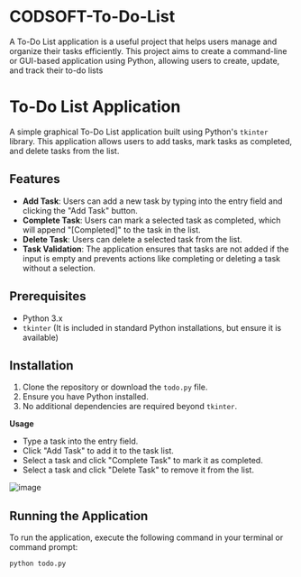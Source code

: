 # CODSOFT-To-Do-List
A To-Do List application is a useful project that helps users manage and organize their tasks efficiently. This project aims to create a command-line or GUI-based application using Python, allowing  users to create, update, and track their to-do lists

# To-Do List Application

A simple graphical To-Do List application built using Python's `tkinter` library. This application allows users to add tasks, mark tasks as completed, and delete tasks from the list.

## Features

- **Add Task**: Users can add a new task by typing into the entry field and clicking the "Add Task" button.
- **Complete Task**: Users can mark a selected task as completed, which will append "[Completed]" to the task in the list.
- **Delete Task**: Users can delete a selected task from the list.
- **Task Validation**: The application ensures that tasks are not added if the input is empty and prevents actions like completing or deleting a task without a selection.

## Prerequisites

- Python 3.x
- `tkinter` (It is included in standard Python installations, but ensure it is available)

## Installation

1. Clone the repository or download the `todo.py` file.
2. Ensure you have Python installed.
3. No additional dependencies are required beyond `tkinter`.

**Usage**

- Type a task into the entry field.
- Click "Add Task" to add it to the task list.
- Select a task and click "Complete Task" to mark it as completed.
- Select a task and click "Delete Task" to remove it from the list.

![image](https://github.com/user-attachments/assets/dc847bb7-27ae-4750-bf89-c20969928d21)

## Running the Application

To run the application, execute the following command in your terminal or command prompt:

```bash
python todo.py



